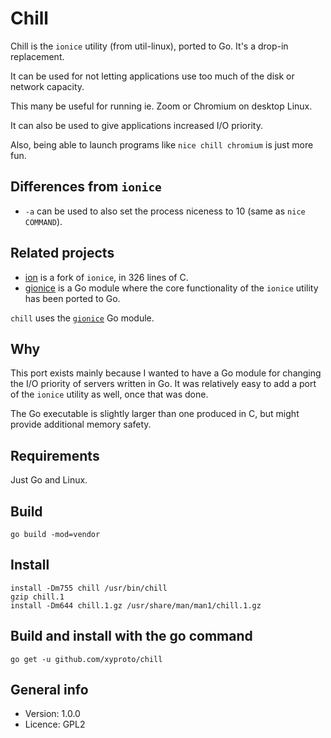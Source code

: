 # Chill

Chill is the `ionice` utility (from util-linux), ported to Go. It's a drop-in replacement.

It can be used for not letting applications use too much of the disk or network capacity.

This many be useful for running ie. Zoom or Chromium on desktop Linux.

It can also be used to give applications increased I/O priority.

Also, being able to launch programs like `nice chill chromium` is just more fun.

## Differences from `ionice`

* `-a` can be used to also set the process niceness to 10 (same as `nice COMMAND`).

## Related projects

* [ion](https://github.com/xyproto/ion) is a fork of `ionice`, in 326 lines of C.
* [gionice](https://github.com/xyproto/gionice) is a Go module where the core functionality of the `ionice` utility has been ported to Go.

`chill` uses the [`gionice`](https://github.com/xyproto/gionice) Go module.

## Why

This port exists mainly because I wanted to have a Go module for changing the I/O priority of servers written in Go. It was relatively easy to add a port of the `ionice` utility as well, once that was done.

The Go executable is slightly larger than one produced in C, but might provide additional memory safety.

## Requirements

Just Go and Linux.

## Build

    go build -mod=vendor

## Install

    install -Dm755 chill /usr/bin/chill
    gzip chill.1
    install -Dm644 chill.1.gz /usr/share/man/man1/chill.1.gz

## Build and install with the go command

    go get -u github.com/xyproto/chill

## General info

* Version: 1.0.0
* Licence: GPL2

